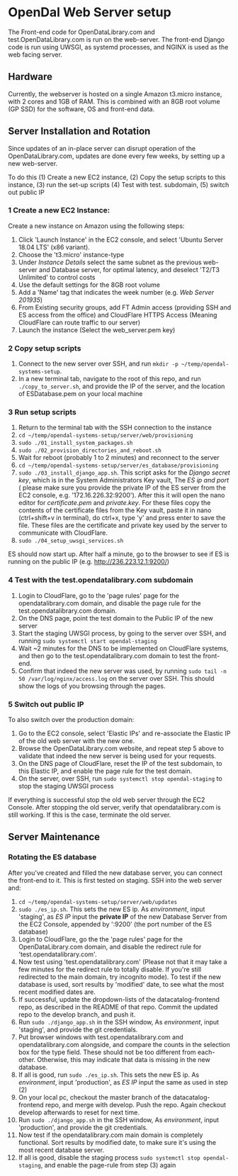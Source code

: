 # OpenDal Web Server setup
The Front-end code for OpenDataLibrary.com and test.OpenDataLibrary.com is run
on the web-server. The front-end Django code is run using UWSGI, as systemd
processes, and NGINX is used as the web facing server.

## Hardware
Currently, the webserver is hosted on a single Amazon t3.micro instance, with
2 cores and 1GB of RAM. This is combined with an 8GB root volume (GP SSD) for
the software, OS and front-end data.

## Server Installation and Rotation
Since updates of an in-place server can disrupt operation of
the OpenDataLibrary.com, updates are done every few weeks, by setting up a new
web-server.

To do this (1) Create a new EC2 instance, (2) Copy the setup scripts to this
instance, (3) run the set-up scripts (4) Test with test. subdomain, (5) switch
out public IP

### 1 Create a new EC2 Instance:
Create a new instance on Amazon using the following steps:

1. Click 'Launch Instance' in the EC2 console, and select 'Ubuntu Server 18.04
LTS' (x86 variant).
2. Choose the 't3.micro' instance-type
3. Under _Instance Details_ select the same subnet as the previous web-server
and Database server, for optimal latency, and deselect 'T2/T3 Unlimited' to
control costs
4. Use the default settings for the 8GB root volume
5. Add a 'Name' tag that indicates the week number (e.g. _Web Server 201935_)
6. From Existing security groups, add FT Admin access (providing SSH and ES
access from the office) and CloudFlare HTTPS Access (Meaning CloudFlare can
route traffic to our server)
7. Launch the instance (Select the web_server.pem key)

### 2 Copy setup scripts
1. Connect to the new server over SSH, and run
`mkdir -p ~/temp/opendal-systems-setup`.
2. In a new terminal tab, navigate to the root of this repo, and run
`./copy_to_server.sh`, and provide the IP of the server, and the location of
ESDatabase.pem on your local machine

### 3 Run setup scripts
1. Return to the terminal tab with the SSH connection to the instance
2. `cd ~/temp/opendal-systems-setup/server/web/provisioning`
3. `sudo ./01_install_system_packages.sh`
4. `sudo ./02_provision_directories_and_reboot.sh`
5. Wait for reboot (probably 1 to 2 minutes) and reconnect to the server
6. `cd ~/temp/opendal-systems-setup/server/es_database/provisioning`
7. `sudo ./03_install_django_app.sh`. This script asks for the _Django secret
key_, which is in the System Administrators Key vault, The _ES ip and port_ (
please make sure you provide the private IP of the ES server from the EC2
console, e.g. '172.16.226.32:9200'). After this it will open the nano editor
for _certificate.pem_ and _private.key_. For these files copy the contents of
the certificate files from the Key vault, paste it in nano (ctrl+shift+v in
terminal), do ctrl+x, type 'y' and press enter to save the file. These files
are the certificate and private key used by the server to communicate with
CloudFlare.
8. `sudo ./04_setup_uwsgi_services.sh`

ES should now start up. After half a minute, go to the browser to see if ES is
running on the public IP (e.g. http://236.223.12.1:9200/)

### 4 Test with the test.opendatalibrary.com subdomain
1. Login to CloudFlare, go to the 'page rules' page for the opendatalibrary.com
domain, and disable the page rule for the test.opendatalibrary.com domain.
2. On the DNS page, point the test domain to the Public IP of the new server
3. Start the staging UWSGI process, by going to the server over SSH, and
running `sudo systemctl start opendal-staging`
4. Wait ~2 minutes for the DNS to be implemented on CloudFlare systems, and
then go to the test.opendatalibrary.com domain to test the front-end.
5. Confirm that indeed the new server was used, by running
`sudo tail -n 50 /var/log/nginx/access.log` on the server over SSH. This
should show the logs of you browsing through the pages.

### 5 Switch out public IP
To also switch over the production domain:

1. Go to the EC2 console, select 'Elastic IPs' and re-associate the Elastic IP
of the old web server with the new one.
2. Browse the OpenDataLibrary.com website, and repeat step 5 above to validate
that indeed the new server is being used for your requests.
3. On the DNS page of CloudFlare, reset the IP of the test subdomain, to this
Elastic IP, and enable the page rule for the test domain.
4. On the server, over SSH, run `sudo systemctl stop opendal-staging` to stop
the staging UWSGI process

If everything is successful stop the old web server through the EC2 Console.
After stopping the old server, verify that opendatalibrary.com is still
working. If this is the case, terminate the old server.

## Server Maintenance

### Rotating the ES database
After you've created and filled the new database server, you can connect the
front-end to it. This is first tested on staging. SSH into the web server and:

1. `cd ~/temp/opendal-systems-setup/server/web/updates`
2. `sudo ./es_ip.sh`. This sets the new ES ip. As _environment_, input
'staging', as _ES IP_ input the __private IP__ of the new Database Server from
the EC2 Console, appended by ':9200' (the port number of the ES database)
3. Login to CloudFlare, go the the 'page rules' page for the
OpenDataLibrary.com domain, and disable the redirect rule for
'test.opendatalibrary.com'.
4. Now test using 'test.opendatalibrary.com' (Please not that it may take a
few minutes for the redirect rule to totally disable. If you're still
redirected to the main domain, try incognito mode). To test if the new database
is used, sort results by 'modified' date, to see what the most recent modified
dates are.
5. If successful, update the dropdown-lists of the datacatalog-frontend repo,
as described in the README of that repo. Commit the updated repo to the
develop branch, and push it.
6. Run `sudo ./django_app.sh` in the SSH window, As _environment_, input
'staging', and provide the git credentials.
7. Put browser windows with test.opendatalibrary.com and opendatalibrary.com
alongside, and compare the counts in the selection box for the type field.
These should not be too different from each-other. Otherwise, this may indicate
that data is missing in the new database.
8. If all is good, run `sudo ./es_ip.sh`. This sets the new ES ip. As
_environment_, input 'production', as _ES IP_ input the same as used in
step (2)
9. On your local pc, checkout the master branch of the datacatalog-frontend
repo, and merge with develop. Push the repo. Again checkout develop afterwards
to reset for next time.
10. Run `sudo ./django_app.sh` in the SSH window, As _environment_, input
'production', and provide the git credentials.
11. Now test if the opendatalibrary.com main domain is completely functional. Sort
results by modified date, to make sure it's using the most recent database
server.
12. If all is good, disable the staging process
`sudo systemctl stop opendal-staging`, and enable the page-rule from step (3)
again